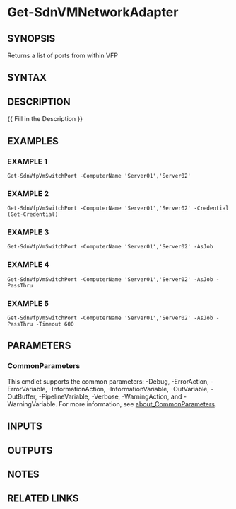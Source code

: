 # Get-SdnVMNetworkAdapter

## SYNOPSIS
Returns a list of ports from within VFP

## SYNTAX

## DESCRIPTION
{{ Fill in the Description }}

## EXAMPLES

### EXAMPLE 1
```
Get-SdnVfpVmSwitchPort -ComputerName 'Server01','Server02'
```

### EXAMPLE 2
```
Get-SdnVfpVmSwitchPort -ComputerName 'Server01','Server02' -Credential (Get-Credential)
```

### EXAMPLE 3
```
Get-SdnVfpVmSwitchPort -ComputerName 'Server01','Server02' -AsJob
```

### EXAMPLE 4
```
Get-SdnVfpVmSwitchPort -ComputerName 'Server01','Server02' -AsJob -PassThru
```

### EXAMPLE 5
```
Get-SdnVfpVmSwitchPort -ComputerName 'Server01','Server02' -AsJob -PassThru -Timeout 600
```

## PARAMETERS

### CommonParameters
This cmdlet supports the common parameters: -Debug, -ErrorAction, -ErrorVariable, -InformationAction, -InformationVariable, -OutVariable, -OutBuffer, -PipelineVariable, -Verbose, -WarningAction, and -WarningVariable. For more information, see [about_CommonParameters](http://go.microsoft.com/fwlink/?LinkID=113216).

## INPUTS

## OUTPUTS

## NOTES

## RELATED LINKS
